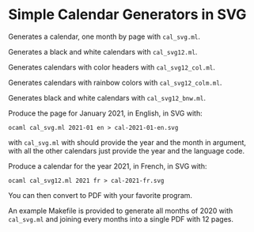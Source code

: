# Simple Calendar Generators in SVG

Generates a calendar, one month by page with `cal_svg.ml`.

Generates a black and white calendars with `cal_svg12.ml`.

Generates calendars with color headers with `cal_svg12_col.ml`.

Generates calendars with rainbow colors with `cal_svg12_colm.ml`.

Generates black and white calendars with `cal_svg12_bnw.ml`.

Produce the page for January 2021, in English, in SVG with:
```
ocaml cal_svg.ml 2021-01 en > cal-2021-01-en.svg
```
with `cal_svg.ml` with should provide the year and the month in
argument, with all the other calendars just provide the year
and the language code.

Produce a calendar for the year 2021, in French, in SVG with:
```
ocaml cal_svg12.ml 2021 fr > cal-2021-fr.svg
```

You can then convert to PDF with your favorite program.

An example Makefile is provided to generate all months of 2020
with `cal_svg.ml` and joining every months into a single PDF
with 12 pages.

